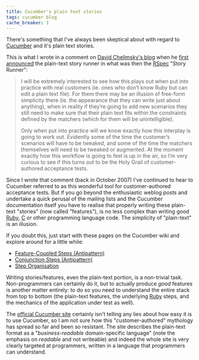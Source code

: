 ```yaml
---
title: Cucumber's plain text stories
tags: cucumber blog
cache_breaker: 1
---
```


There's something that I've always been skeptical about with regard to [Cucumber](/wiki/Cucumber) and it's plain text stories.

This is what I wrote in a comment on [David Chelimsky's blog](http://blog.davidchelimsky.net/) when he [first announced](http://blog.davidchelimsky.net/2007/10/21/story-runner-in-plain-english/) the plain-text story runner in what was then the [RSpec](/wiki/RSpec) "Story Runner":

> I will be extremely interested to see how this plays out when put into practice with real customers (ie. ones who don’t know Ruby but can edit a plain text file). For them there may be an illusion of free-form simplicity there (ie. the appearance that they can write just about anything), when in reality if they’re going to add new scenarios they still need to make sure that their plain text fits within the constraints defined by the matchers (which for them will be unintelligible).
>
> Only when put into practice will we know exactly how this interplay is going to work out. Evidently some of the time the customer’s scenarios will have to be tweaked, and some of the time the matchers themselves will need to be tweaked or augmented. At the moment exactly how this workflow is going to feel is up in the air, so I’m very curious to see if this turns out to be the Holy Grail of customer-authored acceptance tests.

Since I wrote that comment (back in October 2007) I've continued to hear to Cucumber referred to as this wonderful tool for customer-authored acceptance tests. But if you go beyond the enthusiastic weblog posts and undertake a quick perusal of the mailing lists and the Cucumber documentation itself you have to realise that properly writing these plain-text "stories" (now called "features"), is no less complex than writing good [Ruby](/wiki/Ruby), [C](/wiki/C) or other programming language code. The simplicity of "plain-text" is an illusion.

If you doubt this, just start with these pages on the Cucumber wiki and explore around for a little while:

-   [Feature-Coupled Steps (Antipattern)](http://wiki.github.com/aslakhellesoy/cucumber/feature-coupled-steps-antipattern)
-   [Conjunction Steps (Antipattern)](http://wiki.github.com/aslakhellesoy/cucumber/conjunction-steps-antipattern)
-   [Step Organisation](http://wiki.github.com/aslakhellesoy/cucumber/step-organisation)

Writing stories/features, even the plain-text portion, is a non-trivial task. Non-programmers can certainly do it, but to actually produce _good_ features is another matter entirely: to do so you need to understand the entire stack from top to bottom (the plain-text features, the underlying [Ruby](/wiki/Ruby) steps, and the mechanics of the application under test as well).

The [official Cucumber site](http://cukes.info/) certainly isn't telling any lies about how easy it is to use Cucumber, so I am not sure how this "customer-authored" mythology has spread so far and been so resistant. The site describes the plain-text format as a "_business-readable_ domain-specific language" (note the emphasis on _readable_ and not writeable) and indeed the whole site is very clearly targeted at programmers, written in a language that programmers can understand.
